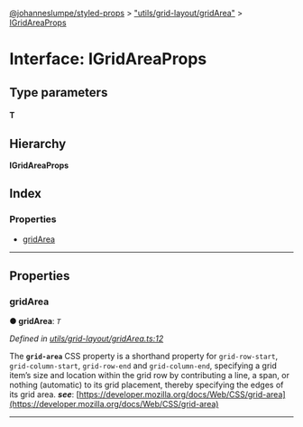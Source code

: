 [@johanneslumpe/styled-props](../README.md) > ["utils/grid-layout/gridArea"](../modules/_utils_grid_layout_gridarea_.md) > [IGridAreaProps](../interfaces/_utils_grid_layout_gridarea_.igridareaprops.md)

# Interface: IGridAreaProps

## Type parameters
#### T 
## Hierarchy

**IGridAreaProps**

## Index

### Properties

* [gridArea](_utils_grid_layout_gridarea_.igridareaprops.md#gridarea)

---

## Properties

<a id="gridarea"></a>

###  gridArea

**● gridArea**: *`T`*

*Defined in [utils/grid-layout/gridArea.ts:12](https://github.com/johanneslumpe/styled-props/blob/3abf398/src/utils/grid-layout/gridArea.ts#L12)*

The **`grid-area`** CSS property is a shorthand property for `grid-row-start`, `grid-column-start`, `grid-row-end` and `grid-column-end`, specifying a grid item’s size and location within the grid row by contributing a line, a span, or nothing (automatic) to its grid placement, thereby specifying the edges of its grid area.
*__see__*: [https://developer.mozilla.org/docs/Web/CSS/grid-area](https://developer.mozilla.org/docs/Web/CSS/grid-area)

___

